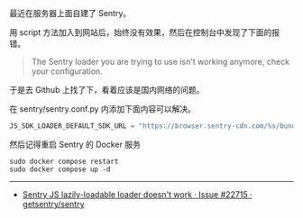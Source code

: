 最近在服务器上面自建了 Sentry。

用 script 方法加入到网站后，始终没有效果，然后在控制台中发现了下面的报错。

> The Sentry loader you are trying to use isn't working anymore, check your configuration.

于是去 Github 上找了下，看着应该是国内网络的问题。

在 sentry/sentry.conf.py 内添加下面内容可以解决。

```python
JS_SDK_LOADER_DEFAULT_SDK_URL = "https://browser.sentry-cdn.com/%s/bundle.tracing.replay.debug.min.js"
```

然后记得重启 Sentry 的 Docker 服务

```shell
sudo docker compose restart
sudo docker compose up -d
```

---

- [Sentry JS lazily-loadable loader doesn&#39;t work · Issue #22715 · getsentry/sentry](https://github.com/getsentry/sentry/issues/22715)
